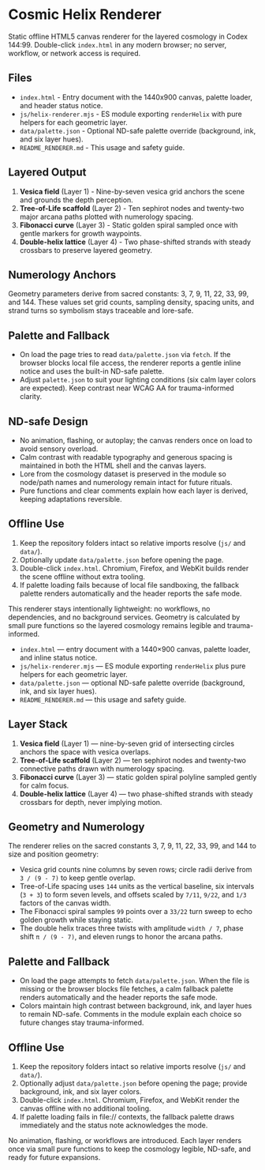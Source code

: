 # Cosmic Helix Renderer

Static offline HTML5 canvas renderer for the layered cosmology in Codex 144:99. Double-click `index.html` in any modern browser; no server, workflow, or network access is required.

## Files
- `index.html` - Entry document with the 1440x900 canvas, palette loader, and header status notice.
- `js/helix-renderer.mjs` - ES module exporting `renderHelix` with pure helpers for each geometric layer.
- `data/palette.json` - Optional ND-safe palette override (background, ink, and six layer hues).
- `README_RENDERER.md` - This usage and safety guide.

## Layered Output
1. **Vesica field** (Layer 1) - Nine-by-seven vesica grid anchors the scene and grounds the depth perception.
2. **Tree-of-Life scaffold** (Layer 2) - Ten sephirot nodes and twenty-two major arcana paths plotted with numerology spacing.
3. **Fibonacci curve** (Layer 3) - Static golden spiral sampled once with gentle markers for growth waypoints.
4. **Double-helix lattice** (Layer 4) - Two phase-shifted strands with steady crossbars to preserve layered geometry.

## Numerology Anchors
Geometry parameters derive from sacred constants: 3, 7, 9, 11, 22, 33, 99, and 144. These values set grid counts, sampling density, spacing units, and strand turns so symbolism stays traceable and lore-safe.

## Palette and Fallback
- On load the page tries to read `data/palette.json` via `fetch`. If the browser blocks local file access, the renderer reports a gentle inline notice and uses the built-in ND-safe palette.
- Adjust `palette.json` to suit your lighting conditions (six calm layer colors are expected). Keep contrast near WCAG AA for trauma-informed clarity.

## ND-safe Design
- No animation, flashing, or autoplay; the canvas renders once on load to avoid sensory overload.
- Calm contrast with readable typography and generous spacing is maintained in both the HTML shell and the canvas layers.
- Lore from the cosmology dataset is preserved in the module so node/path names and numerology remain intact for future rituals.
- Pure functions and clear comments explain how each layer is derived, keeping adaptations reversible.

## Offline Use
1. Keep the repository folders intact so relative imports resolve (`js/` and `data/`).
2. Optionally update `data/palette.json` before opening the page.
3. Double-click `index.html`. Chromium, Firefox, and WebKit builds render the scene offline without extra tooling.
4. If palette loading fails because of local file sandboxing, the fallback palette renders automatically and the header reports the safe mode.

This renderer stays intentionally lightweight: no workflows, no dependencies, and no background services. Geometry is calculated by small pure functions so the layered cosmology remains legible and trauma-informed.
- `index.html` &mdash; entry document with a 1440&times;900 canvas, palette loader, and inline status notice.
- `js/helix-renderer.mjs` &mdash; ES module exporting `renderHelix` plus pure helpers for each geometric layer.
- `data/palette.json` &mdash; optional ND-safe palette override (background, ink, and six layer hues).
- `README_RENDERER.md` &mdash; this usage and safety guide.

## Layer Stack
1. **Vesica field** (Layer&nbsp;1) &mdash; nine-by-seven grid of intersecting circles anchors the space with vesica overlaps.
2. **Tree-of-Life scaffold** (Layer&nbsp;2) &mdash; ten sephirot nodes and twenty-two connective paths drawn with numerology spacing.
3. **Fibonacci curve** (Layer&nbsp;3) &mdash; static golden spiral polyline sampled gently for calm focus.
4. **Double-helix lattice** (Layer&nbsp;4) &mdash; two phase-shifted strands with steady crossbars for depth, never implying motion.

## Geometry and Numerology
The renderer relies on the sacred constants 3, 7, 9, 11, 22, 33, 99, and 144 to size and position geometry:
- Vesica grid counts nine columns by seven rows; circle radii derive from `3 / (9 - 7)` to keep gentle overlap.
- Tree-of-Life spacing uses `144` units as the vertical baseline, six intervals (`3 + 3`) to form seven levels, and offsets scaled by `7/11`, `9/22`, and `1/3` factors of the canvas width.
- The Fibonacci spiral samples `99` points over a `33/22` turn sweep to echo golden growth while staying static.
- The double helix traces three twists with amplitude `width / 7`, phase shift `π / (9 - 7)`, and eleven rungs to honor the arcana paths.

## Palette and Fallback
- On load the page attempts to fetch `data/palette.json`. When the file is missing or the browser blocks file fetches, a calm fallback palette renders automatically and the header reports the safe mode.
- Colors maintain high contrast between background, ink, and layer hues to remain ND-safe. Comments in the module explain each choice so future changes stay trauma-informed.

## Offline Use
1. Keep the repository folders intact so relative imports resolve (`js/` and `data/`).
2. Optionally adjust `data/palette.json` before opening the page; provide background, ink, and six layer colors.
3. Double-click `index.html`. Chromium, Firefox, and WebKit render the canvas offline with no additional tooling.
4. If palette loading fails in file:// contexts, the fallback palette draws immediately and the status note acknowledges the mode.

No animation, flashing, or workflows are introduced. Each layer renders once via small pure functions to keep the cosmology legible, ND-safe, and ready for future expansions.
